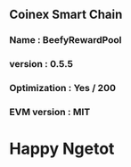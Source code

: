 ## Coinex Smart Chain

### Name : BeefyRewardPool
### version : 0.5.5
### Optimization : Yes / 200
### EVM version : MIT

# Happy Ngetot
